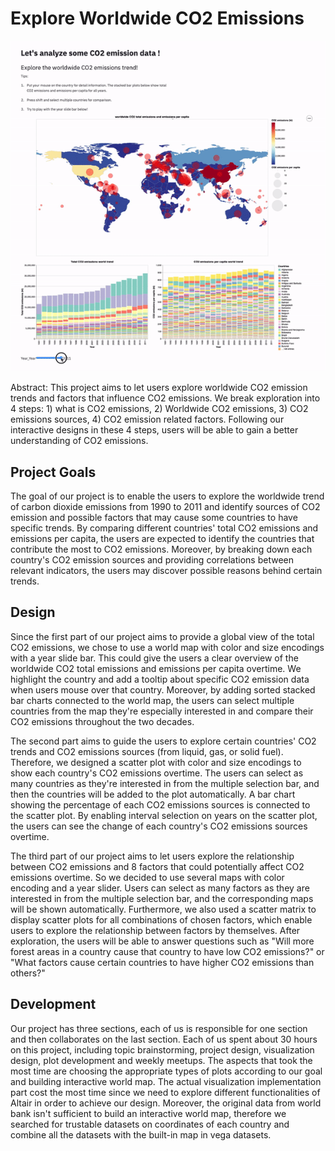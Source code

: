 # Explore Worldwide CO2 Emissions

![A screenshot of your application. Could be a GIF.](Screenshot.gif)

Abstract: This project aims to let users explore worldwide CO2 emission trends and factors that influence CO2 emissions. We break exploration into 4 steps: 1) what is CO2 emissions, 2) Worldwide CO2 emissions, 3) CO2 emissions sources, 4) CO2 emission related factors. Following our interactive designs in these 4 steps, users will be able to gain a better understanding of CO2 emissions. 

## Project Goals
The goal of our project is to enable the users to explore the worldwide trend of carbon dioxide emissions from 1990 to 2011 and identify sources of CO2 emission and possible factors that may cause some countries to have specific trends. By comparing different countries' total CO2 emissions and emissions per capita, the users are expected to identify the countries that contribute the most to CO2 emissions.
Moreover, by breaking down each country's CO2 emission sources and providing correlations between relevant indicators, the users may discover possible reasons behind certain trends. 


## Design

Since the first part of our project aims to provide a global view of the total CO2 emissions, we chose to use a world map with color and size encodings with a year slide bar. This could give the users a clear overview of the worldwide CO2 total emissions and emissions per capita overtime. We highlight the country and add a tooltip about specific CO2 emission data when users mouse over that country. Moreover, by adding sorted stacked bar charts connected to the world map, the users can select multiple countries from the map they're especially interested in and compare their CO2 emissions throughout the two decades.

The second part aims to guide the users to explore certain countries' CO2 trends and CO2 emissions sources (from liquid, gas, or solid fuel). Therefore, we designed a scatter plot with color and size encodings to show each country's CO2 emissions overtime. The users can select as many countries as they're interested in from the multiple selection bar, and then the countries will be added to the plot automatically. A bar chart showing the percentage of each CO2 emissions sources is connected to the scatter plot. By enabling interval selection on years on the scatter plot, the users can see the change of each country's CO2 emissions sources overtime. 

The third part of our project aims to let users explore the relationship between CO2 emissions and 8 factors that could potentially affect CO2 emissions overtime. So we decided to use several maps with color encoding and a year slider. Users can select as many factors as they are interested in from the multiple selection bar, and the corresponding maps will be shown automatically. Furthermore, we also used a scatter matrix to display scatter plots for all combinations of chosen factors, which enable users to explore the relationship between factors by themselves. After exploration, the users will be able to answer questions such as "Will more forest areas in a country cause that country to have low CO2 emissions?" or "What factors cause certain countries to have higher CO2 emissions than others?"

## Development

Our project has three sections, each of us is responsible for one section and then collaborates on the last section. Each of us spent about 30 hours on this project, including topic brainstorming, project design, visualization design, plot development and weekly meetups. The aspects that took the most time are choosing the appropriate types of plots according to our goal and building interactive world map. The actual visualization implementation part cost the most time since we need to explore different functionalities of Altair in order to achieve our design. Moreover, the original data from world bank isn't sufficient to build an interactive world map, therefore we searched for trustable datasets on coordinates of each country and combine all the datasets with the built-in map in vega datasets.  
